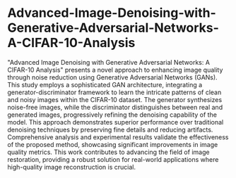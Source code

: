 # Advanced-Image-Denoising-with-Generative-Adversarial-Networks-A-CIFAR-10-Analysis

"Advanced Image Denoising with Generative Adversarial Networks: A CIFAR-10 Analysis" presents a novel approach to enhancing image quality through noise reduction using Generative Adversarial Networks (GANs). This study employs a sophisticated GAN architecture, integrating a generator-discriminator framework to learn the intricate patterns of clean and noisy images within the CIFAR-10 dataset. The generator synthesizes noise-free images, while the discriminator distinguishes between real and generated images, progressively refining the denoising capability of the model. This approach demonstrates superior performance over traditional denoising techniques by preserving fine details and reducing artifacts. Comprehensive analysis and experimental results validate the effectiveness of the proposed method, showcasing significant improvements in image quality metrics. This work contributes to advancing the field of image restoration, providing a robust solution for real-world applications where high-quality image reconstruction is crucial.








